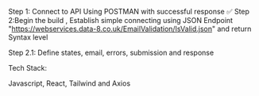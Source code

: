 Step 1: Connect to API Using POSTMAN with successful response ✅
Step 2:Begin the build , Establish simple connecting using JSON Endpoint 
"https://webservices.data-8.co.uk/EmailValidation/IsValid.json" and return Syntax level

Step 2.1: Define states, email, errors, submission and response



Tech Stack:

Javascript, React, Tailwind and Axios